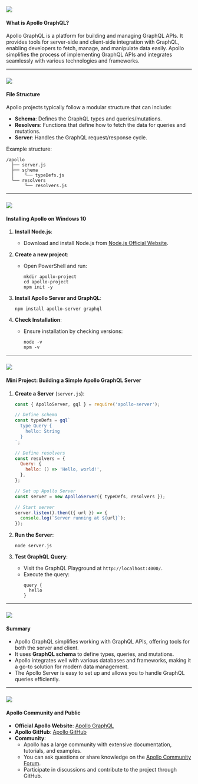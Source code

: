### <img src="https://readme-typing-svg.herokuapp.com?font=Fira+Code&weight=700&size=25&duration=4&pause=20&color=6D26BFFF&center=true&vCenter=true&width=482&lines=Apollo+GraphQL+for+Beginners"  />

#### What is Apollo GraphQL?
Apollo GraphQL is a platform for building and managing GraphQL APIs. It provides tools for server-side and client-side integration with GraphQL, enabling developers to fetch, manage, and manipulate data easily. Apollo simplifies the process of implementing GraphQL APIs and integrates seamlessly with various technologies and frameworks.

---

### <img src="https://readme-typing-svg.herokuapp.com?font=Fira+Code&weight=700&size=25&duration=4&pause=20&color=6D26BFFF&center=true&vCenter=true&width=482&lines=Apollo+File+Structure"  />

#### File Structure
Apollo projects typically follow a modular structure that can include:

- **Schema**: Defines the GraphQL types and queries/mutations.
- **Resolvers**: Functions that define how to fetch the data for queries and mutations.
- **Server**: Handles the GraphQL request/response cycle.

Example structure:
```
/apollo
  ├── server.js
  ├── schema
  │    └── typeDefs.js
  └── resolvers
       └── resolvers.js
```

---

### <img src="https://readme-typing-svg.herokuapp.com?font=Fira+Code&weight=700&size=25&duration=4&pause=20&color=6D26BFFF&center=true&vCenter=true&width=482&lines=Installing+Apollo"  />

#### Installing Apollo on Windows 10
1. **Install Node.js**:
   - Download and install Node.js from [Node.js Official Website](https://nodejs.org/).

2. **Create a new project**:
   - Open PowerShell and run:
     ```
     mkdir apollo-project
     cd apollo-project
     npm init -y
     ```

3. **Install Apollo Server and GraphQL**:
   ```
   npm install apollo-server graphql
   ```

4. **Check Installation**:
   - Ensure installation by checking versions:
     ```
     node -v
     npm -v
     ```

---

### <img src="https://readme-typing-svg.herokuapp.com?font=Fira+Code&weight=700&size=25&duration=4&pause=20&color=6D26BFFF&center=true&vCenter=true&width=482&lines=Mini+Project+with+Apollo"  />

#### Mini Project: Building a Simple Apollo GraphQL Server

1. **Create a Server** (`server.js`):
   ```javascript
   const { ApolloServer, gql } = require('apollo-server');

   // Define schema
   const typeDefs = gql`
     type Query {
       hello: String
     }
   `;

   // Define resolvers
   const resolvers = {
     Query: {
       hello: () => 'Hello, world!',
     },
   };

   // Set up Apollo Server
   const server = new ApolloServer({ typeDefs, resolvers });

   // Start server
   server.listen().then(({ url }) => {
     console.log(`Server running at ${url}`);
   });
   ```

2. **Run the Server**:
   ```
   node server.js
   ```

3. **Test GraphQL Query**:
   - Visit the GraphQL Playground at `http://localhost:4000/`.
   - Execute the query: 
     ```
     query {
       hello
     }
     ```

---

### <img src="https://readme-typing-svg.herokuapp.com?font=Fira+Code&weight=700&size=25&duration=4&pause=20&color=6D26BFFF&center=true&vCenter=true&width=482&lines=Summary"  />

#### Summary
- Apollo GraphQL simplifies working with GraphQL APIs, offering tools for both the server and client.
- It uses **GraphQL schema** to define types, queries, and mutations.
- Apollo integrates well with various databases and frameworks, making it a go-to solution for modern data management.
- The Apollo Server is easy to set up and allows you to handle GraphQL queries efficiently.

---

### <img src="https://readme-typing-svg.herokuapp.com?font=Fira+Code&weight=700&size=25&duration=4&pause=20&color=6D26BFFF&center=true&vCenter=true&width=482&lines=Apollo+Community+and+Public"  />

#### Apollo Community and Public
- **Official Apollo Website**: [Apollo GraphQL](https://www.apollographql.com/)
- **Apollo GitHub**: [Apollo GitHub](https://github.com/apollographql/apollo-server)
- **Community**:
  - Apollo has a large community with extensive documentation, tutorials, and examples.
  - You can ask questions or share knowledge on the [Apollo Community Forum](https://community.apollographql.com/).
  - Participate in discussions and contribute to the project through GitHub.

 